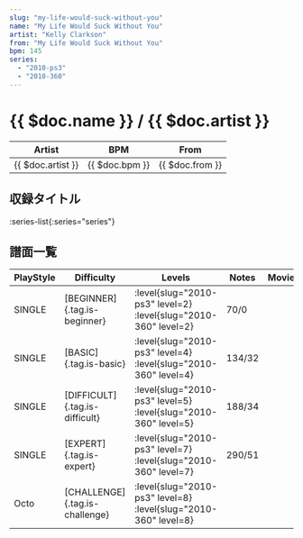 ```yaml
---
slug: "my-life-would-suck-without-you"
name: "My Life Would Suck Without You"
artist: "Kelly Clarkson"
from: "My Life Would Suck Without You"
bpm: 145
series:
  - "2010-ps3"
  - "2010-360"
---
```


# {{ $doc.name }} / {{ $doc.artist }}

|Artist|BPM|From|
|------|---|----|
|{{ $doc.artist }}|{{ $doc.bpm }}|{{ $doc.from }}|

## 収録タイトル

:series-list{:series="series"}

## 譜面一覧

|PlayStyle|Difficulty|Levels|Notes|Movie|
|---------|----------|------|-----|-----|
|SINGLE|[BEGINNER]{.tag.is-beginner}|<div class="field is-grouped is-grouped-multiline"> :level{slug="2010-ps3" level=2} :level{slug="2010-360" level=2}</div>|70/0||
|SINGLE|[BASIC]{.tag.is-basic}|<div class="field is-grouped is-grouped-multiline"> :level{slug="2010-ps3" level=4} :level{slug="2010-360" level=4}</div>|134/32||
|SINGLE|[DIFFICULT]{.tag.is-difficult}|<div class="field is-grouped is-grouped-multiline"> :level{slug="2010-ps3" level=5} :level{slug="2010-360" level=5}</div>|188/34||
|SINGLE|[EXPERT]{.tag.is-expert}|<div class="field is-grouped is-grouped-multiline"> :level{slug="2010-ps3" level=7} :level{slug="2010-360" level=7}</div>|290/51||
|Octo|[CHALLENGE]{.tag.is-challenge}|<div class="field is-grouped is-grouped-multiline"> :level{slug="2010-ps3" level=8} :level{slug="2010-360" level=8}</div>|||
